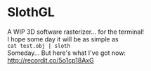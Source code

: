 # SlothGL
A WIP 3D software rasterizer... for the terminal!  
I hope some day it will be as simple as  
`cat test.obj | sloth`  
Someday... But here's what I've got now:  
http://recordit.co/5o1cp18AxG
